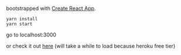 bootstrapped with [Create React App](https://github.com/facebook/create-react-app).

```
yarn install
yarn start
```
go to localhost:3000

or check it out [here](http://fierce-chamber-40853.herokuapp.com/)
(will take a while to load because heroku free tier)